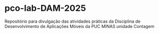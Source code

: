 # pco-lab-DAM-2025
Repositório para divulgação das atividades práticas da Disciplina de Desenvolvimento de Aplicações Móveis da PUC MINAS unidade Contagem

